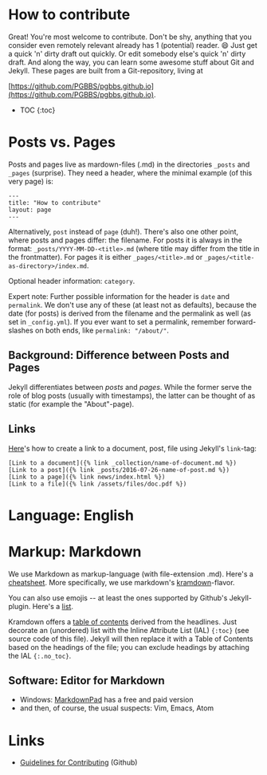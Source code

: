 # How to contribute

Great! You're most welcome to contribute. Don't be shy, anything that
you consider even remotely relevant already has 1 (potential) reader.
:smile: Just get a quick 'n' dirty draft out quickly. Or edit somebody else's
quick 'n' dirty draft. And along the way, you can learn some awesome
stuff about Git and Jekyll. These pages are built from a Git-repository,
living at

[https://github.com/PGBBS/pgbbs.github.io](https://github.com/PGBBS/pgbbs.github.io).

- TOC
{:toc}

# Posts vs. Pages

Posts and pages live as mardown-files (.md) in the directories `_posts` and
`_pages` (surprise). They need a header, where the minimal example (of
this very page) is:

    ---
    title: "How to contribute"
    layout: page
    ---

Alternatively, `post` instead of `page` (duh!). There's also one other
point, where posts and pages differ: the filename. For posts it is
always in the format: `_posts/YYYY-MM-DD-<title>.md` (where title may differ
from the title in the frontmatter). For pages it is either
`_pages/<title>.md` or `_pages/<title-as-directory>/index.md`.

Optional header information: `category`.

Expert note: Further possible information for the header is `date` and
`permalink`. We don't use any of these (at least not as defaults),
because the date (for posts) is derived from the filename and the
permalink as well (as set in `_config.yml`). If you ever want to set a
permalink, remember forward-slashes on both ends, like `permalink:
"/about/"`.

## Background: Difference between Posts and Pages

Jekyll differentiates between *posts* and *pages*. While the former
serve the role of blog posts (usually with timestamps), the latter can
be thought of as static (for example the "About"-page).

## Links

[Here](http://jekyllrb.com/docs/templates/#link)'s how to create a
link to a document, post, file using Jekyll's `link`-tag:

    [Link to a document]({% link _collection/name-of-document.md %})
    [Link to a post]({% link _posts/2016-07-26-name-of-post.md %})
    [Link to a page]({% link news/index.html %})
    [Link to a file]({% link /assets/files/doc.pdf %})

# Language: English

# Markup: Markdown

We use Markdown as markup-language (with file-extension .md). Here's a
[cheatsheet](https://github.com/adam-p/markdown-here/wiki/Markdown-Cheatsheet).
More specifically, we use markdown's
[kramdown](http://kramdown.gettalong.org/syntax.html)-flavor.

You can also use emojis -- at least the ones supported by Github's
Jekyll-plugin. Here's a [list](http://www.webpagefx.com/tools/emoji-cheat-sheet/).

Kramdown offers a
[table of contents](http://kramdown.gettalong.org/converter/html.html#toc)
derived from the headlines. Just decorate an (unordered) list with the
Inline Attribute List (IAL) `{:toc}` (see source code of this
file). Jekyll will then replace it with a Table of Contents based on
the headings of the file; you can exclude headings by attaching the
IAL `{:.no_toc}`.

## Software: Editor for Markdown

- Windows: [MarkdownPad](http://markdownpad.com/) has a free and paid version
- and then, of course, the usual suspects: Vim, Emacs, Atom

# Links

-
  [Guidelines for Contributing](https://help.github.com/articles/setting-guidelines-for-repository-contributors/) (Github)
